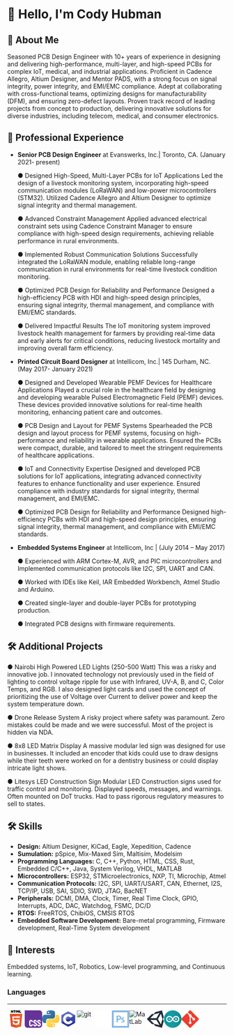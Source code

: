 


# 👋 Hello, I'm Cody Hubman

## 🚀 About Me

Seasoned PCB Design Engineer with 10+ years of experience in designing and delivering high-performance, multi-layer, and high-speed PCBs for complex IoT, medical, and industrial applications. Proficient in Cadence Allegro, Altium Designer, and Mentor PADS, with a strong focus on signal integrity, power integrity, and EMI/EMC compliance. Adept at collaborating with cross-functional teams, optimizing designs for manufacturability (DFM), and ensuring zero-defect layouts. Proven track record of leading projects from concept to production, delivering innovative solutions for diverse industries, including telecom, medical, and consumer electronics.

## 💼 Professional Experience 
- **Senior PCB Design Engineer** at Evanswerks, Inc.| Toronto, CA. (January 2021- present)

  ●	Designed High-Speed, Multi-Layer PCBs for IoT Applications
    Led the design of a livestock monitoring system, incorporating high-speed communication modules (LoRaWAN) and low-power microcontrollers (STM32). Utilized Cadence Allegro and Altium Designer to optimize signal integrity and thermal management.
  
  ●	Advanced Constraint Management
    Applied advanced electrical constraint sets using Cadence Constraint Manager to ensure compliance with high-speed design requirements, achieving reliable performance in rural environments.
  
  ●	Implemented Robust Communication Solutions
    Successfully integrated the LoRaWAN module, enabling reliable long-range communication in rural environments for real-time livestock condition monitoring.
  
  ●	Optimized PCB Design for Reliability and Performance
    Designed a high-efficiency PCB with HDI and high-speed design principles, ensuring signal integrity, thermal management, and compliance with EMI/EMC standards.
  
  ●	Delivered Impactful Results
    The IoT monitoring system improved livestock health management for farmers by providing real-time data and early alerts for critical conditions, reducing livestock mortality and improving overall farm efficiency.

- **Printed Circuit Board Designer** at Intellicom, Inc.| 145 Durham, NC. (May 2017- January 2021)
  
  ●	Designed and Developed Wearable PEMF Devices for Healthcare Applications
    Played a crucial role in the healthcare field by designing and developing wearable Pulsed Electromagnetic Field (PEMF) devices. These devices provided innovative solutions for real-time health monitoring, enhancing patient care and outcomes.
  
  ●	PCB Design and Layout for PEMF Systems
    Spearheaded the PCB design and layout process for PEMF systems, focusing on high-performance and reliability in wearable applications. Ensured the PCBs were compact, durable, and tailored to meet the stringent requirements of healthcare applications.
  
  ●	IoT and Connectivity Expertise
    Designed and developed PCB solutions for IoT applications, integrating advanced connectivity features to enhance functionality and user experience. Ensured compliance with industry standards for signal integrity, thermal management, and EMI/EMC.
  
  ●	Optimized PCB Design for Reliability and Performance
    Designed high-efficiency PCBs with HDI and high-speed design principles, ensuring signal integrity, thermal management, and compliance with EMI/EMC standards.
 
- **Embedded Systems Engineer** at Intellicom, Inc | (July 2014 – May 2017)

  ●	Experienced with ARM Cortex-M, AVR, and PIC microcontrollers and Implemented communication protocols like I2C, SPI, UART and CAN.
  
  ●	Worked with IDEs like Keil, IAR Embedded Workbench, Atmel Studio and Arduino.
  
  ●	Created single-layer and double-layer PCBs for prototyping production.
  
  ●	Integrated PCB designs with firmware requirements.
  

## 🛠 Additional Projects

  ●	Nairobi High Powered LED Lights (250-500 Watt)
    This was a risky and innovative job. I innovated technology not previously used in the field of lighting to control voltage ripple for use with Infrared, UV-A, B, and C, Color Temps, and RGB. I also designed light cards and used the concept of prioritizing the use of Voltage over Current to deliver power and keep the system temperature down.
    
  ●	Drone Release System
    A risky project where safety was paramount. Zero mistakes could be made and we were successful. Most of the project is hidden via NDA.
    
  ●	8x8 LED Matrix Display
    A massive modular led sign was designed for use in businesses. It included an encoder that kids could use to draw designs while their teeth were worked on for a dentistry business or could display intricate light shows.
    
  ●	Litesys LED Construction Sign
    Modular LED Construction signs used for traffic control and monitoring. Displayed speeds, messages, and warnings. Often mounted on DoT trucks. Had to pass rigorous regulatory measures to sell to states.


## 🛠️ Skills
- **Design:** Altium Designer, KiCad, Eagle, Xepedition, Cadence
- **Sumulation:** pSpice, Mix-Maxed Sim, Maltisim, Modelsim 
- **Programming Languages:** C, C++, Python, HTML, CSS, Rust, Embedded C/C++, Java, System Verilog, VHDL, MATLAB
- **Microcontrollers:** ESP32, STMicroelectronics, NXP, TI, Microchip, Atmel
- **Communication Protocols:** I2C, SPI, UART/USART, CAN, Ethernet, I2S, TCP/IP, USB, SAI, SDIO, SWD, JTAG, BacNET
- **Peripherals:** DCMI, DMA, Clock, Timer, Real Time Clock, GPIO, Interrupts, ADC, DAC, Watchdog, FSMC, DC/D
- **RTOS:** FreeRTOS, ChibiOS, CMSIS RTOS
- **Embedded Software Development:** Bare-metal programming, Firmware development, Real-Time System development
 



## 🌱 Interests
Embedded systems, IoT, Robotics, Low-level programming, and Continuous learning.




### Languages
---
<img align="left" alt="HTML5" width="40px" src="https://raw.githubusercontent.com/github/explore/80688e429a7d4ef2fca1e82350fe8e3517d3494d/topics/html/html.png" />
<img align="left" alt="CSS3" width="40px" src="https://raw.githubusercontent.com/github/explore/80688e429a7d4ef2fca1e82350fe8e3517d3494d/topics/css/css.png" />
<img align="left" alt="Python" width="40px" src="https://github.com/Aakarsh-B/trying-repos/blob/master/python-5.svg?raw=true"/> 
<img align="left" alt="C" width="40px" src="https://github.com/Aakarsh-B/trying-repos/blob/master/c-programming.png"/>
<img align="left" alt="git" width="40px" src="https://www.vectorlogo.zone/logos/git-scm/git-scm-icon.svg"/>
<img align="left" alt="GitHub" width="40px" src="https://github.com/Aakarsh-B/trying-repos/blob/master/github.svg"/>
<img align="left" src="https://raw.githubusercontent.com/teamedwardforever/Readme-Generator/71f25dd8b98329b168142a6b782a107b75eab178/svg/Skills/Software/photoshop-line.svg" alt="Photoshop" width="40" height="40"/>
<img align="left" src="https://dl.dropboxusercontent.com/s/6e7hk06wzjp3j52/Matlab_Logo.png" alt="MatLab" width="40" height="40"/>
<img align="left" src="https://raw.githubusercontent.com/teamedwardforever/Readme-Generator/71f25dd8b98329b168142a6b782a107b75eab178/svg/Skills/Engines/unity3d-icon.svg" alt="Unity" width="40" height="40"/>
<img align="left" src="https://raw.githubusercontent.com/teamedwardforever/Readme-Generator/71f25dd8b98329b168142a6b782a107b75eab178/svg/Skills/Other/arduino-1.svg" alt="Arduino" width="40" height="40"/>
<img align="left" src="https://raw.githubusercontent.com/teamedwardforever/Readme-Generator/71f25dd8b98329b168142a6b782a107b75eab178/svg/Skills/Other/git-scm-icon.svg" alt="Git" width="40" height="40"/>
<br />

<br />



<!--- 

### Softwares
<img align="left" alt="KiCAD" width="30px" src="https://user-images.githubusercontent.com/38166489/118163105-3a5c5100-b43f-11eb-9ad8-7e54b665e8e2.png" />


<a href="https://instagram.com">
<img align = "left" 
     wdth = "30px"
     src="https://img.icons8.com/color/48/000000/instagram-new--v2.png" />
</a>
  
 <img align = "left" src="https://img.icons8.com/color/48/000000/instagram-new--v2.png" />
--->
